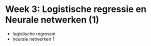 # Week 3: Logistische regressie en Neurale netwerken (1)

* logistische regressie
* neurale netwerken 1
